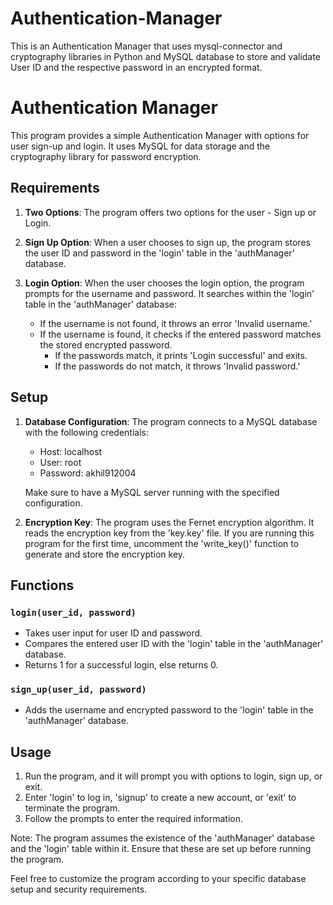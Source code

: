 # Authentication-Manager
This is an Authentication Manager that uses mysql-connector and cryptography libraries in Python and MySQL database to store and validate User ID and the respective password in an encrypted format.

# Authentication Manager

This program provides a simple Authentication Manager with options for user sign-up and login. It uses MySQL for data storage and the cryptography library for password encryption.

## Requirements

1. **Two Options**: The program offers two options for the user - Sign up or Login.

2. **Sign Up Option**: When a user chooses to sign up, the program stores the user ID and password in the 'login' table in the 'authManager' database.

3. **Login Option**: When the user chooses the login option, the program prompts for the username and password. It searches within the 'login' table in the 'authManager' database:
   - If the username is not found, it throws an error 'Invalid username.'
   - If the username is found, it checks if the entered password matches the stored encrypted password.
     - If the passwords match, it prints 'Login successful' and exits.
     - If the passwords do not match, it throws 'Invalid password.'

## Setup

1. **Database Configuration**: The program connects to a MySQL database with the following credentials:
   - Host: localhost
   - User: root
   - Password: akhil912004

   Make sure to have a MySQL server running with the specified configuration.

2. **Encryption Key**: The program uses the Fernet encryption algorithm. It reads the encryption key from the 'key.key' file. If you are running this program for the first time, uncomment the 'write_key()' function to generate and store the encryption key.

## Functions

### `login(user_id, password)`

- Takes user input for user ID and password.
- Compares the entered user ID with the 'login' table in the 'authManager' database.
- Returns 1 for a successful login, else returns 0.

### `sign_up(user_id, password)`

- Adds the username and encrypted password to the 'login' table in the 'authManager' database.

## Usage

1. Run the program, and it will prompt you with options to login, sign up, or exit.
2. Enter 'login' to log in, 'signup' to create a new account, or 'exit' to terminate the program.
3. Follow the prompts to enter the required information.

Note: The program assumes the existence of the 'authManager' database and the 'login' table within it. Ensure that these are set up before running the program.

Feel free to customize the program according to your specific database setup and security requirements.
